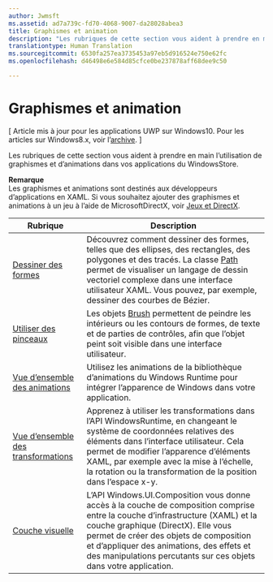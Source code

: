 ```yaml
---
author: Jwmsft
ms.assetid: ad7a739c-fd70-4068-9007-da28028abea3
title: Graphismes et animation
description: "Les rubriques de cette section vous aident à prendre en main l’utilisation de graphismes et d’animations dans vos applications du WindowsStore."
translationtype: Human Translation
ms.sourcegitcommit: 6530fa257ea3735453a97eb5d916524e750e62fc
ms.openlocfilehash: d46498e6e584d85cfce0be237878aff68dee9c50

---
```

# Graphismes et animation

\[ Article mis à jour pour les applications UWP sur Windows10. Pour les articles sur Windows8.x, voir l’[archive](http://go.microsoft.com/fwlink/p/?linkid=619132). \]

Les rubriques de cette section vous aident à prendre en main l’utilisation de graphismes et d’animations dans vos applications du WindowsStore.

**Remarque**  
Les graphismes et animations sont destinés aux développeurs d’applications en XAML. Si vous souhaitez ajouter des graphismes et animations à un jeu à l’aide de MicrosoftDirectX, voir [Jeux et DirectX](https://msdn.microsoft.com/library/windows/apps/Mt228375).

 

| Rubrique | Description |
|-------|-------------|
| [Dessiner des formes](drawing-shapes.md) | Découvrez comment dessiner des formes, telles que des ellipses, des rectangles, des polygones et des tracés. La classe [Path](https://msdn.microsoft.com/library/windows/apps/BR243355) permet de visualiser un langage de dessin vectoriel complexe dans une interface utilisateur XAML. Vous pouvez, par exemple, dessiner des courbes de Bézier. |
| [Utiliser des pinceaux](using-brushes.md) | Les objets [Brush](https://msdn.microsoft.com/library/windows/apps/BR228076) permettent de peindre les intérieurs ou les contours de formes, de texte et de parties de contrôles, afin que l’objet peint soit visible dans une interface utilisateur. |
| [Vue d’ensemble des animations](animations-overview.md) | Utilisez les animations de la bibliothèque d’animations du Windows Runtime pour intégrer l’apparence de Windows dans votre application. |
| [Vue d’ensemble des transformations](transforms-overview.md)  | Apprenez à utiliser les transformations dans l’API WindowsRuntime, en changeant le système de coordonnées relatives des éléments dans l’interface utilisateur. Cela permet de modifier l’apparence d’éléments XAML, par exemple avec la mise à l’échelle, la rotation ou la transformation de la position dans l’espace x-y. |
| [Couche visuelle](visual-layer.md) | L’API Windows.UI.Composition vous donne accès à la couche de composition comprise entre la couche d’infrastructure (XAML) et la couche graphique (DirectX). Elle vous permet de créer des objets de composition et d’appliquer des animations, des effets et des manipulations percutants sur ces objets dans votre application. |

 

 

 







<!--HONumber=Jun16_HO4-->


